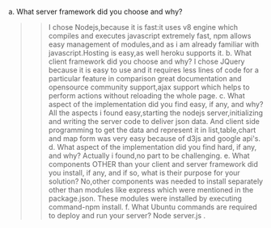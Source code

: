 a. What server framework did you choose and why?
>>I chose Nodejs,because it is fast:it uses v8 engine which compiles and executes javascript
extremely fast, npm allows easy management of modules,and
as i am already familiar with javascript.Hosting is easy,as well heroku supports
it.
b. What client framework did you choose and why? 
I chose JQuery because it is easy to use and it requires less lines of code for a particular feature in comparison
great documentation and opensource community support,ajax support which helps to perform actions without reloading the whole 
page.
c. What aspect of the implementation did you find easy, if any, and why? 
All the aspects i found easy,starting the nodejs server,initializing and writing the server code to deliver json data.
And client side programming to get the data and represent it in list,table,chart and map form was very easy because of 
d3js and google api's. 
d. What aspect of the implementation did you find hard, if any, and why? 
Actually i found,no part to be challenging.
e. What components OTHER than your client and server framework did you install, 
if any, and if so, what is their purpose for your solution? 
No,other components was needed to install separately other than modules like express which were mentioned in the package.json.
These modules were installed by executing command-npm install.
f. What Ubuntu commands are required to deploy and run your server? 
Node server.js .

